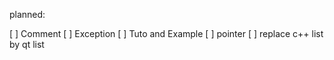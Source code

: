planned:

[ ] Comment
[ ] Exception
[ ] Tuto and Example
[ ] pointer
[ ] replace c++ list by qt list
